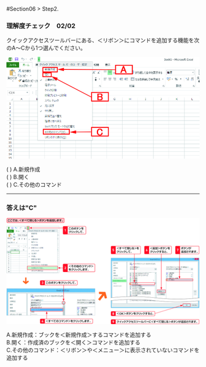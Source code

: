 ﻿#Section06 > Step2.  
  
### 理解度チェック　02/02  
  
クイックアクセスツールバーにある、＜リボン＞にコマンドを追加する機能を次のA～Cから1つ選んでください。
  
![](01_006_002_Q1.jpg)  
  
( ) A.新規作成  
( ) B.開く  
( ) C.その他のコマンド  
  
---  
  
### 答えは"C"  
  
![](01_006_002_A1.jpg)  
  
A.新規作成：ブックを＜新規作成＞するコマンドを追加する  
B.開く：作成済のブックを＜開く＞コマンドを追加する  
C.その他のコマンド：＜リボン＞や＜メニュー＞に表示されていないコマンドを追加する